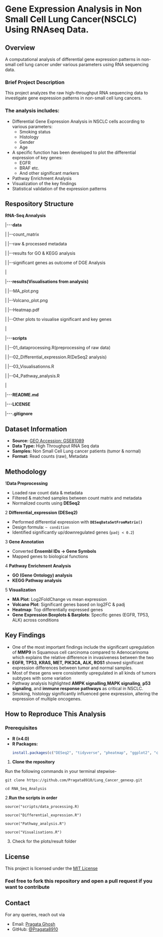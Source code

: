 # Gene Expression Analysis in Non Small Cell Lung Cancer(NSCLC) Using RNAseq Data.
## Overview
A computational analysis of differential gene expression patterns in non-small cell lung cancer under various parameters using RNA sequencing data.
### Brief Project Description
This project analyzes the raw high-throughput RNA sequencing data to investigate gene expression patterns in non-small cell lung cancers.

### The analysis includes:

* Differential Gene Expression Analysis in NSCLC cells according to various parameters:
  * Smoking status
  * Histology
  * Gender
  * Age
* A specific function has been developed to plot the differential expression of key genes:
  * EGFR
  * BRAF etc.
  * And other significant markers
* Pathway Enrichment Analysis
* Visualization of the key findings
* Statistical validation of the expression patterns

## **Respository Structure**

**RNA-Seq Annalysis**

|---**data**

|      |--count_matrix

|      |--raw & processed metadata

|      |--results for GO & KEGG analysis

|      |--significant genes as outcome of DGE Analysis

|

|---**results(Visualisations from analysis)**

|      |--MA_plot.png

|      |--Volcano_plot.png

|      |--Heatmap.pdf

|      |--Other plots to visualise significant and key genes

|

|---**scripts**

|      |--01_dataprocessing.R(preprocessing of raw data)

|      |--02_Differential_expression.R(DeSeq2 analysis)

|      |--03_Visualisationns.R

|      |--04_Pathway_analysis.R

|

|---**README.md**

|---**LICENSE**

|---**.gitignore**


## Dataset Information
- **Source:** [GEO Accession: GSE81089](https://www.ncbi.nlm.nih.gov/geo/query/acc.cgi?acc=GSE81089)  
- **Data Type:** High Throughput RNA Seq data
- **Samples:** Non Small Cell Lung cancer patients (tumor & normal)  
- **Format:** Read counts (raw), Metadata  

##  Methodology
1️**Data Preprocessing**  
   - Loaded raw count data & metadata  
   - Filtered & matched samples between count matrix and metadata  
   - Normalized counts using **DESeq2**  

2️ **Differential_expression (DESeq2)**
   - Performed differential expression with **`DESeqDataSetFromMatrix()`**  
   - Design formula: `~ condition`  
   - Identified significantly up/downregulated genes (`padj < 0.2`)  

3️ **Gene Annotation**
   - Converted **Ensembl IDs → Gene Symbols**  
   - Mapped genes to biological functions  

4️ **Pathway Enrichment Analysis**
   - **GO (Gene Ontology) analysis**  
   - **KEGG Pathway analysis**  

5️ **Visualization**
   - **MA Plot**: Log2FoldChange vs mean expression  
   - **Volcano Plot**: Significant genes based on log2FC & padj  
   - **Heatmap**: Top differentially expressed genes  
   - **Gene Expression Boxplots & Barplots**: Specific genes (EGFR, TP53, ALK) across conditions  

## Key Findings
- One of the most important findings include the significant upregulation of **MMP9** in Squamous cell carcinoma compared to Adenocarinoma which explains the relative difference in invasiveness between the two
- **EGFR, TP53, KRAS, MET, PIK3CA, ALK, ROS1** showed significant expression differences between tumor and normal samples.
- Most of these gens were consistently upregulated in all kinds of tumors subtypes with some variation
- Pathway analysis highlighted **AMPK signalling**,**MAPK signaling**, **p53 signaling**, and **immune response pathways** as critical in NSCLC.  
- Smoking, histology significantly influenced gene expression, altering the expression of multiple oncogenes.  

## How to Reproduce This Analysis
###   **Prerequisites**
- **R (≥4.0)**
- **R Packages:**
  ```r
  install.packages(c("DESeq2", "tidyverse", "pheatmap", "ggplot2", "clusterProfiler", "org.Hs.eg.db")'''
1. **Clone the repository**

 Run the following commands in your terminal stepwise-
 
    git clone https://github.com/Pragata8910/Lung_Cancer_genexp.git
    
    cd RNA_Seq_Analysis

2.**Run the scripts in order**

    source("scripts/data_processing.R)
    
    source("Differential_expression.R")
    
    source("Pathway_analysis.R")
    
    source("Visualisations.R")

3. Check for the plots/result folder

## **License**

This project is licensed under the [MIT License](LICENSE)

### Feel free to fork this repository and open a pull request if you want to contribute

## **Contact**

For any queries, reach out via 
* Email: [Pragata Ghosh](mailto:pragata2004@gmail.com)
* GitHub: [@Pragata8910](https://github.com/Pragata8910)







     
